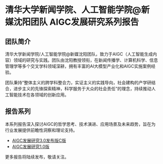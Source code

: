 # 清华大学新闻学院、人工智能学院@新媒沈阳团队 AIGC发展研究系列报告

## 团队简介
清华大学新闻学院/人工智能学院@新媒沈阳团队，致力于AIGC（人工智能生成内容）领域的研究与实践。团队由沈阳教授领衔，在新闻传播学、计算机科学、信息管理学等多个交叉学科领域深耕，拥有丰富的AI大模型产业化和AIGC实施案例经验。

团队秉持“整体主义的跨学科整合力，实证主义的实践导向，社会建构的产学研结合，进步主义的先锋探索精神，科学服务于大众的社会责任”的理念，持续推动人工智能技术在各领域的创新应用。

## 报告系列
本系列报告深入探讨AIGC的哲学思考、技术演进、应用场景及未来趋势，旨在为行业发展提供前瞻性洞察和理论支持。

- [AIGC发展研究3.0发布版C版](AIGC发展研究3.0发布版C版.md)
- [AIGC发展研究1.0版](AIGC发展研究1.0版.md)

更多报告将陆续发布，敬请关注。

